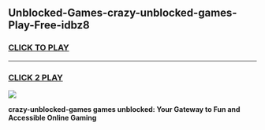 
## Unblocked-Games-crazy-unblocked-games-Play-Free-idbz8
<h3>
<a href="https://premium76.site?title=crazy-unblocked-games&ref=10A">CLICK TO PLAY</a></h3>
<hr>

<h3>
<a href="https://premium76.site?title=crazy-unblocked-games&ref=10A">CLICK 2 PLAY</a>
  
</h3>

<a href="https://premium76.site?title=crazy-unblocked-games&ref=10A"><img src="https://clearcache.store/games.png"></a>


**crazy-unblocked-games games unblocked: Your Gateway to Fun and Accessible Online Gaming**
